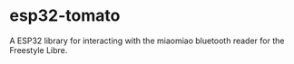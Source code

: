 # esp32-tomato
A ESP32 library for interacting with the miaomiao bluetooth reader for the Freestyle Libre.
